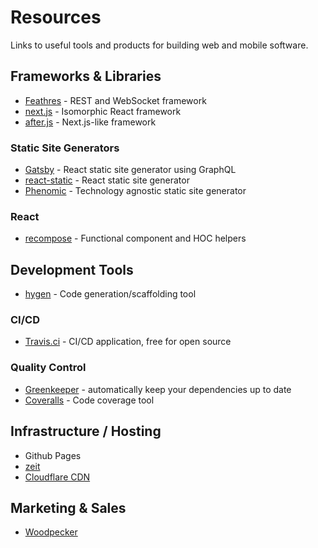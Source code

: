 # Resources

Links to useful tools and products for building web and mobile software.

## Frameworks & Libraries

- [Feathres](https://feathersjs.com/) - REST and WebSocket framework
- [next.js](https://github.com/zeit/next.js) - Isomorphic React framework
- [after.js](https://github.com/jaredpalmer/after.js) - Next.js-like framework

### Static Site Generators

- [Gatsby](https://www.gatsbyjs.org/) - React static site generator using GraphQL
- [react-static](https://github.com/nozzle/react-static) - React static site generator
- [Phenomic](https://phenomic.io/) - Technology agnostic static site generator

### React

- [recompose](https://github.com/acdlite/recompose) - Functional component and HOC helpers

## Development Tools

- [hygen](http://www.hygen.io/) - Code generation/scaffolding tool

### CI/CD

- [Travis.ci](https://travis-ci.com) - CI/CD application, free for open source

### Quality Control

- [Greenkeeper](https://greenkeeper.io/) - automatically keep your dependencies up to date
- [Coveralls](https://coveralls.io/) - Code coverage tool

## Infrastructure / Hosting

- Github Pages
- [zeit](https://zeit.co/)
- [Cloudflare CDN](https://www.cloudflare.com/cdn/)


## Marketing & Sales

- [Woodpecker](https://woodpecker.co/)
